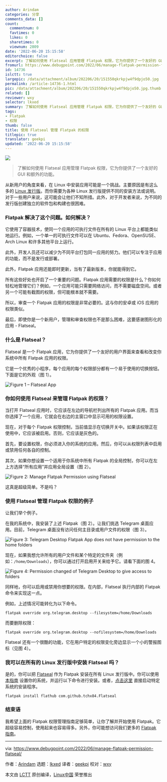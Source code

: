 ```yaml
---
author: Arindam
categories: 分享
comments_data: []
count:
  commentnum: 0
  favtimes: 0
  likes: 0
  sharetimes: 0
  viewnum: 2809
date: '2022-06-20 15:15:58'
editorchoice: false
excerpt: 了解如何使用 Flatseal 应用管理 Flatpak 权限，它为你提供了一个友好的 GUI 和额外的功能。
fromurl: https://www.debugpoint.com/2022/06/manage-flatpak-permission-flatseal/
id: 14736
islctt: true
largepic: /data/attachment/album/202206/20/151550qkrkpjw4f9dpjo50.jpg
permalink: /article-14736-1.html
pic: /data/attachment/album/202206/20/151550qkrkpjw4f9dpjo50.jpg.thumb.jpg
related: []
reviewer: wxy
selector: lkxed
summary: 了解如何使用 Flatseal 应用管理 Flatpak 权限，它为你提供了一个友好的 GUI 和额外的功能。
tags:
- Flatpak
- 权限
thumb: false
title: 使用 Flatseal 管理 Flatpak 的权限
titlepic: true
translator: geekpi
updated: '2022-06-20 15:15:58'
---
```


![](/data/attachment/album/202206/20/151550qkrkpjw4f9dpjo50.jpg)



> 
> 了解如何使用 Flatseal 应用管理 Flatpak 权限，它为你提供了一个友好的 GUI 和额外的功能。
> 
> 
> 


从新用户的角度来看，在 Linux 中安装应用可能是一个挑战。主要原因是有这么多的 [Linux 发行版](https://www.debugpoint.com/category/distributions)。而你需要为各种 Linux 发行版提供不同的安装方法或说明。对于一些用户来说，这可能会让他们不知所措。此外，对于开发者来说，为不同的发行版创建独立的软件包和构建也很困难。


### Flatpak 解决了这个问题。如何解决？


它使用了容器技术，使同一个应用的可执行文件在所有的 Linux 平台上都能类似地运行。例如，一个单一的可执行文件可以在 Ubuntu、Fedora、OpenSUSE、Arch Linux 和许多其他平台上运行。


此外，开发人员还可以减少为不同平台打包同一应用的努力。他们可以专注于应用的功能，而不是发行或部署。


此外，Flatpak 应用还能即时更新，当有了最新版本，你就能得到它。


所有这些好处也开启了一个重要的问题。Flatpak 应用需要的权限是什么？你如何轻松地管理它们？例如，一个应用可能只需要网络访问，而不需要磁盘空间。或者另一个可能有截图的权限，但可能根本就不需要。


所以，审查一个 Flatpak 应用的权限是非常必要的。这与你的安卓或 iOS 应用的权限类似。


最后，即使你是一个新用户，管理和审查权限也不是那么困难，这要感谢图形化的应用 - Flatseal。


### 什么是 Flatseal？


Flatseal 是一个 Flatpak 应用，它为你提供了一个友好的用户界面来查看和改变你系统中所有 Flatpak 应用的权限。


它是一个优秀的小程序，每个应用的每个权限部分都有一个易于使用的切换按钮。下面是它的外观（图 1）。


![Figure 1 – Flatseal App](/data/attachment/album/202206/20/151558ihellwwjzeibeqbe.jpg)


### 你如何使用 Flatseal 来管理 Flatpak 的权限？


当打开 Flatseal 应用时，它应该在左边的导航栏列出所有的 Flatpak 应用。而当你选择了一个应用，它就会在右边的主窗口中显示可用的权限设置。


现在，对于每个 Flatpak 权限控制，当前值显示在切换开关中。如果该权限正在使用中，它应该被启用。否则，它应该是灰色的。


首先，要设置权限，你必须进入你的系统的应用。然后，你可以从权限列表中启用或禁用任何各自的控制。


其次，如果你想设置一个适用于你系统中所有 Flatpak 的全局控制，你可以在左上方选择“所有应用”并应用全局设置（图 2）。


![Figure 2: Manage Flatpak Permission using Flatseal](/data/attachment/album/202206/20/151559zz5avgkgvm6yf53y.jpg)


这真是超级简单。不是吗？


### 使用 Flatseal 管理 Flatpak 权限的例子


让我们举个例子。


在我的系统中，我安装了上述 Flatpak（图 2）。让我们挑选 Telegram 桌面应用。目前，Telegram 桌面没有访问任何主目录或用户文件的权限（图 3）。


![Figure 3: Telegram Desktop Flatpak App does not have permission to the home folders](/data/attachment/album/202206/20/151559vlxfftigltollo7e.jpg)


现在，如果我想允许所有的用户文件和某个特定的文件夹（例如：`/home/Downloads`），你可以通过打开启用开关来给予它。请看下面的图 4。


![Figure 4: Permission changed of Telegram Desktop to give access to folders](/data/attachment/album/202206/20/151559jsugouexal03rs3p.jpg)


同样地，你可以启用或禁用你想要的权限。在内部，Flatseal 执行内部的 Flatpak 命令来实现这一点。


例如，上述情况可能转化为以下命令。



```
flatpak override org.telegram.desktop --filesystem=/home/Downloads

```

而要删除权限：



```
flatpak override org.telegram.desktop --nofilesystem=/home/Downloads

```

Flatseal 还有一个很酷的功能，它在用户特定的权限变化旁边显示一个小的警报图标（见图 4）。


### 我可以在所有的 Linux 发行版中安装 Flatseal 吗？


是的，你可以把 [Flatseal](https://flathub.org/apps/details/com.github.tchx84.Flatseal) 作为 Flatpak 安装在所有 Linux 发行版中。你可以使用 [本指南](https://flatpak.org/setup/) 设置你的系统，并运行以下命令进行安装。或者，[点击这里](https://dl.flathub.org/repo/appstream/com.github.tchx84.Flatseal.flatpakref) 直接启动特定系统的安装程序。



```
flatpak install flathub com.github.tchx84.Flatseal

```

### 结束语


我希望上面的 Flatpak 权限管理指南足够简单，让你了解并开始使用 Flatpak。它超级容易控制，使用起来也容易得多。另外，你可能想访问我们更多的 [Flatpak 指南](https://www.debugpoint.com/tag/flatpak/)。




---


via: <https://www.debugpoint.com/2022/06/manage-flatpak-permission-flatseal/>


作者：[Arindam](https://www.debugpoint.com/author/admin1/) 选题：[lkxed](https://github.com/lkxed) 译者：[geekpi](https://github.com/geekpi) 校对：[wxy](https://github.com/wxy)


本文由 [LCTT](https://github.com/LCTT/TranslateProject) 原创编译，[Linux中国](https://linux.cn/) 荣誉推出